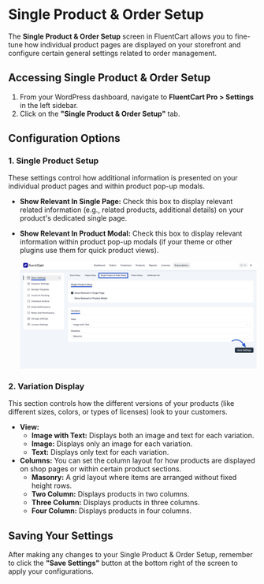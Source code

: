  # Single Product & Order Setup

The **Single Product & Order Setup** screen in FluentCart allows you to fine-tune how individual product pages are displayed on your storefront and configure certain general settings related to order management.

## Accessing Single Product & Order Setup

1.  From your WordPress dashboard, navigate to **FluentCart Pro > Settings** in the left sidebar.
2.  Click on the **"Single Product & Order Setup"** tab.

## Configuration Options

### 1. Single Product Setup

These settings control how additional information is presented on your individual product pages and within product pop-up modals.

* **Show Relevant In Single Page:** Check this box to display relevant related information (e.g., related products, additional details) on your product's dedicated single page.
* **Show Relevant In Product Modal:** Check this box to display relevant information within product pop-up modals (if your theme or other plugins use them for quick product views).

    ![Screenshot of Single Product & Order Setup Tab](/guide/public/images/settings-configuration/single-product-order-setup.png)

### 2. Variation Display

This section controls how the different versions of your products (like different sizes, colors, or types of licenses) look to your customers.

* **View:**
    * **Image with Text:** Displays both an image and text for each variation.
    * **Image:** Displays only an image for each variation.
    * **Text:** Displays only text for each variation.
* **Columns:** You can set the column layout for how products are displayed on shop pages or within certain product sections.
    * **Masonry:** A grid layout where items are arranged without fixed height rows.
    * **Two Column:** Displays products in two columns.
    * **Three Column:** Displays products in three columns.
    * **Four Column:** Displays products in four columns.

## Saving Your Settings

After making any changes to your Single Product & Order Setup, remember to click the **"Save Settings"** button at the bottom right of the screen to apply your configurations.

